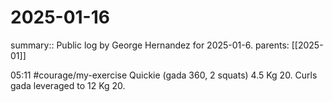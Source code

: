 #  2025-01-16

summary:: Public log by George Hernandez for 2025-01-6.
parents: [[2025-01]]

  05:11 #courage/my-exercise Quickie (gada 360, 2 squats) 4.5 Kg 20. Curls gada leveraged to 12 Kg 20. 
  